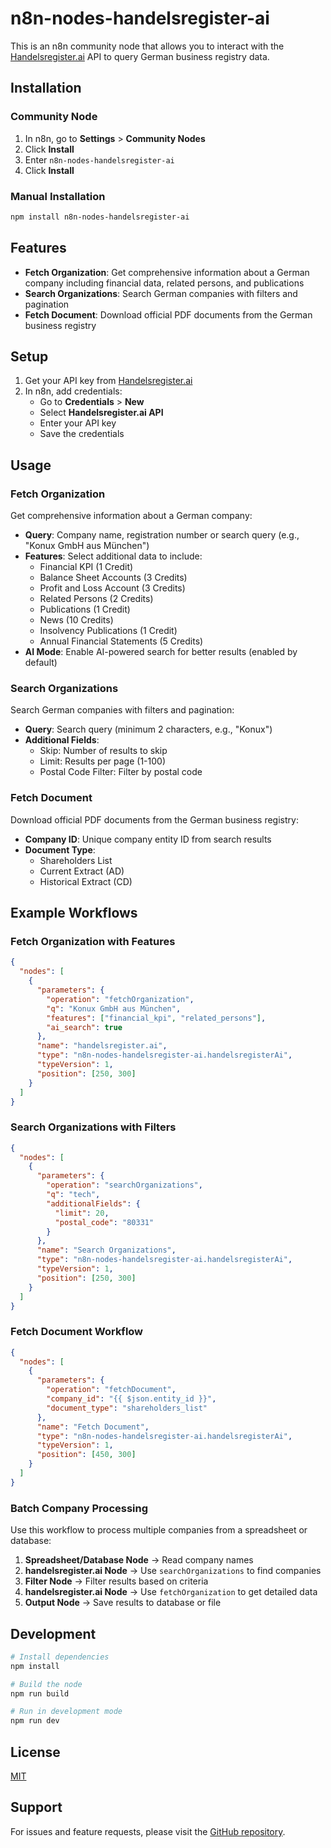 # n8n-nodes-handelsregister-ai

This is an n8n community node that allows you to interact with the [Handelsregister.ai](https://handelsregister.ai) API to query German business registry data.

## Installation

### Community Node

1. In n8n, go to **Settings** > **Community Nodes**
2. Click **Install**
3. Enter `n8n-nodes-handelsregister-ai`
4. Click **Install**

### Manual Installation

```bash
npm install n8n-nodes-handelsregister-ai
```

## Features

- **Fetch Organization**: Get comprehensive information about a German company including financial data, related persons, and publications
- **Search Organizations**: Search German companies with filters and pagination
- **Fetch Document**: Download official PDF documents from the German business registry

## Setup

1. Get your API key from [Handelsregister.ai](https://handelsregister.ai)
2. In n8n, add credentials:
   - Go to **Credentials** > **New**
   - Select **Handelsregister.ai API**
   - Enter your API key
   - Save the credentials

## Usage

### Fetch Organization

Get comprehensive information about a German company:
- **Query**: Company name, registration number or search query (e.g., "Konux GmbH aus München")
- **Features**: Select additional data to include:
  - Financial KPI (1 Credit)
  - Balance Sheet Accounts (3 Credits)
  - Profit and Loss Account (3 Credits)
  - Related Persons (2 Credits)
  - Publications (1 Credit)
  - News (10 Credits)
  - Insolvency Publications (1 Credit)
  - Annual Financial Statements (5 Credits)
- **AI Mode**: Enable AI-powered search for better results (enabled by default)

### Search Organizations

Search German companies with filters and pagination:
- **Query**: Search query (minimum 2 characters, e.g., "Konux")
- **Additional Fields**:
  - Skip: Number of results to skip
  - Limit: Results per page (1-100)
  - Postal Code Filter: Filter by postal code

### Fetch Document

Download official PDF documents from the German business registry:
- **Company ID**: Unique company entity ID from search results
- **Document Type**: 
  - Shareholders List
  - Current Extract (AD)
  - Historical Extract (CD)

## Example Workflows

### Fetch Organization with Features
```json
{
  "nodes": [
    {
      "parameters": {
        "operation": "fetchOrganization",
        "q": "Konux GmbH aus München",
        "features": ["financial_kpi", "related_persons"],
        "ai_search": true
      },
      "name": "handelsregister.ai",
      "type": "n8n-nodes-handelsregister-ai.handelsregisterAi",
      "typeVersion": 1,
      "position": [250, 300]
    }
  ]
}
```

### Search Organizations with Filters
```json
{
  "nodes": [
    {
      "parameters": {
        "operation": "searchOrganizations",
        "q": "tech",
        "additionalFields": {
          "limit": 20,
          "postal_code": "80331"
        }
      },
      "name": "Search Organizations",
      "type": "n8n-nodes-handelsregister-ai.handelsregisterAi",
      "typeVersion": 1,
      "position": [250, 300]
    }
  ]
}
```

### Fetch Document Workflow
```json
{
  "nodes": [
    {
      "parameters": {
        "operation": "fetchDocument",
        "company_id": "{{ $json.entity_id }}",
        "document_type": "shareholders_list"
      },
      "name": "Fetch Document",
      "type": "n8n-nodes-handelsregister-ai.handelsregisterAi",
      "typeVersion": 1,
      "position": [450, 300]
    }
  ]
}
```

### Batch Company Processing
Use this workflow to process multiple companies from a spreadsheet or database:

1. **Spreadsheet/Database Node** → Read company names
2. **handelsregister.ai Node** → Use `searchOrganizations` to find companies
3. **Filter Node** → Filter results based on criteria
4. **handelsregister.ai Node** → Use `fetchOrganization` to get detailed data
5. **Output Node** → Save results to database or file

## Development

```bash
# Install dependencies
npm install

# Build the node
npm run build

# Run in development mode
npm run dev
```

## License

[MIT](LICENSE.md)

## Support

For issues and feature requests, please visit the [GitHub repository](https://github.com/Handelsregister-AI/n8n-nodes-handelsregister-ai).